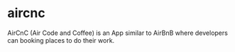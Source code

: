 # aircnc
AirCnC (Air Code and Coffee) is an App similar to AirBnB where developers can booking places to do their work.
